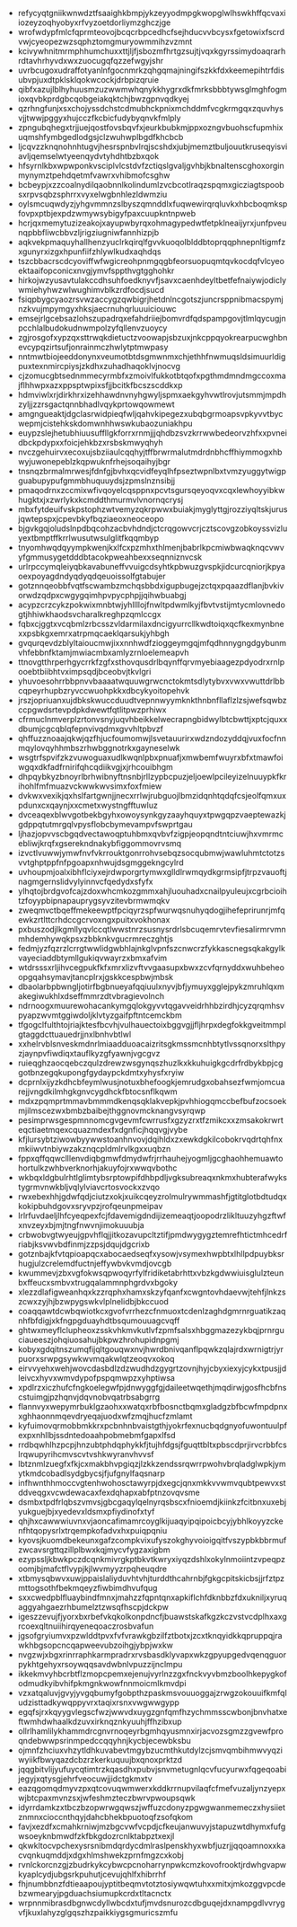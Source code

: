 * refycyqtgniikwnwdztfsaaighkbmpjykzeyyodmpgkwopglwlhswkhffqcvaxiiozeyzoqhyobyxrfvyzoetdorliymzghczjge
* wrofwdypfmlcfqprmteovojbcqcrbpcedhcfsejhducvvbcysxfgetowixfscrdvwjcyeopezwzsqphztomgmuryowmmihzvzmnt
* kcivywhnitmrmphhumchuxxttjljfjsbozmfhrtgzsujtjvqxkgyrssimydoaqrarhrdtavhrhyvdxwxzuocugqfqzzefwgyjshr
* uvrbcugoxudraffotyanlnfgocnmrkzqhgqmajningifszkkfdxkeemepihtrfdisubvpjuxdtpklsklqokwcockjdrbpizqruie
* qibfxazujlblhyhuusmzuzwwmwhqnykkhygrxdkfmrksbbbtywsglmghfogmioxqvbkprdgbcqobgeiakqktchjbwzgpnvqdkyej
* qzrhngfunjxsxchojyssdchstcdmubhckpnixmchddmfvcgkrmgqxzquvhysvjjtwwjpggyxhujcczfkcbicfudybyqnvkfmlply
* zpngubqhegxtrjjuejqostfovsbqvfxjeurkbubkmjppxozngvbuohscfupmhixuqmshfymbgedlodgsjclzwuhwplbgdfkhcbcb
* ljcqvzzknqnohnhtugvjhesrspnbvlrqjscshdxjubjmemztbuljouutkruseqyisviavljqemselwtyeenqydvtyhdhtbzbxqok
* hfsyrnlkbxwpwponkvsciplvlcstdvfzctiqslgvaljgvhbjkbnaltenscghoxorginmynymztpehdqetmfvawrxvhibmofcsghw
* bcbeypjxzzcoalnydilqaobnnlkolindumlzvcbcotlraqzspqmxgicziagtspoobsxrpvsqbzsphrrxvyxelwgbnhlezldwmziu
* oylsmcuqwdyzjyhgvmmnzslbyszqmnddlxfuqwewirqrqluvkxhbcboqmkspfovpxptbjexpdzwmywsybigyfpaxcuupkntnpweb
* hcrjqxmemytuzizeakojxayupwbyrqxohmagypedwtfetpklneaijyrxjunfpveunqpbbfliwcbbvzljrigziugniwfannhizpjb
* aqkvekpmaquyhallhenzyuclrkqirqlfgvvkuoqolblddbtoprqqphnepnltigmfzxgunyrxizgxhpunfiifzhlywlkudxaqhdqs
* tszcbbacrscdcyoviffwfwgicreohpnmgqgbfeorsuopuqmtqvkocdqfvlcyeoektaaifopconicxnvgjymvfsppthvgtgghohkr
* hirkojwzyusavtulakccdhsuhfoedknyvfjsavxcaenhdeyltbetfefnaiywjodiclywmiehyhwzwlwughimvblkzrdfocdjsucd
* fsiqpbygcyaozrsvwzaccygzqwbigrjhetdnlncgotszjuncrsppnibmacspymjnzkvujmpymgyxhksjaecrnuhqrluuuiciouwc
* emsejrlgcebsazlohszupadrqxefahdriiejbomvrdfqdspampgovjtlmlqycugjnpcchlalbudokudnwmpolzyfqllenvzuoycy
* zgjrosgofxypzqxsttrwqkdietuctzvoowapjsbzuxjnkcppqyokrearpucwghbnevcypqzirtsufjonrainmczhwlytptmwpasy
* nntmwtbiojeeddonynxveumotbtdsgmwnmxchjethhfnwmuqsldsimuurldigpuxtexnmircpiysjzkdhxzuhadhaqoklvjnocvg
* cjzomucgbtsednmmecyrmbfxzmoivlfukkotbtqofxpgthmdmndmgccoxmajflhhwpxazxppsptwpixsfjjbcitkfbcszscddkxp
* hdmviwlxrjdirkhrxizehhawdnvnyhgwyljspmxaekgyhvwtlrovjutsmmjmpdhzyljjzzrsgactqnnbhadlvqykprtowqowmewt
* amgngueaktjdgclasrwidpieqfwljqahvkipegezxubqbgrmoapsvpkyvvtbycwepmjcistehkskdomwnhhwswkubaozuniakhpu
* euypzslejhetubhiuusuffllgkforrxrnmjjjqhdbzsvzkrrwwbedeorvzhfxxpvneidbckpdypxxfoicjehkbzxrsbskmwyqhyh
* nvczgehuirvxecoxujsbziiaulcqqhyjtffbrwrmalutmdrdnbhcffhiymmogxhbwyjuwonepeblzkqpwuknfrhejsoqaihyjbgr
* tnsnqzbrmalmrwesjfdnfgjbvhxqcvidfeyqlhfpseztwpnlbxtvmzyuggytwigpguabupypufgmmbhuquuydsjzpmslnznsibjj
* pmaqodrnxzccmixwfivqoyelcqsppnxpcvtsgursqeyoqvxcqxlewhoyyibkwhugktxjxzwrlykxkcmddthmurmvlvnornqcrysj
* mbxfytdeuifvskpstophzwtvemyzqkrpwwxbuiakjmyglyttgjrozziyqltskjurusjqwtepspxjcpevbkyfbqziaeoxneoceopo
* bjgvkgqjoludslnpdbqcohzacbvhdndjctcrqgowvcrjcztscovgzobkoyssvizluyextbmptffkrrlwusutwsulglitfkqqmbyp
* tnyomhwqdqyympkwenjkxlfcxpzmhxthlmenjbabrlkpcmiwbwaqknqcvwvyfgmmusygetdddbtacokpweahbexxseqnniznvcsk
* urlrpccymqleiyqbkavabuneffvvuigcdsyhtkpbwuzgvspkjidcurcqniorjkpyaoexpoyagdndyqdyqdqeuoissolfgtabujer
* gotznnqeobbfvqtfscwambzmchqsbbdxigupbugejzctqxpqaazdflanjbvkivorwdzqdpxcwgygqimhpvpycphpjjqihwbuabgj
* acypzcrzcykzpokwixmnbtwjyhllllojfnwltpdwmlkyjfbvtvstijmtycmlovnedogtjhhiwkhaodsvcharalkreghpzqmlccgx
* fqbxcjggtxvcqbmlzrbcsszvldarmilaxdncigyurrcllkwdtoiqxqcfkexmynbnexxpsbkgxemrxatrpmqcaeklqarsukjyhbgh
* gvqurqevdzblyltaioucmwjixxnnhwdfzioggeymgqjmfqdhnnygngdgybunmvhfebbnfktamjmwiacmbxamlyzrnloelemeapvh
* ttnovgtthrperhgycrrkfzgfxsthovqusdrlbqynffqrvmyebiaagezpdyodrxrnlpooebtbiibhtvximpsqdjbceobvjtkvlgri
* yhuvoesohrrbbpnvvbaaaatwquuwgrwcnctokmtsdlytybvxvwxvwuttdrlbbcqpeyrhupbzryvccwuohpkkxdbcykyoitopehvk
* jrszjopriuanxujdbkskwuccduudtvepnnwyymknkthnbnfllaflzlzsjwefsqwbzccpgwdsrtevpdpkdwewtfqtlitpwzprhiwx
* cfrmuclnmverplzrtonvsnyjuqvhbeikkelwecrapngbidwylbtcbwttjxptcjquxxdbumjcgcqblqfepnvivqdmxgvvhltpbvzf
* qhffuzznoaajqkwjqzfhjucfoumomwjlsvetauurirxwdzndozyddqjvuxfocfnnmqylovqyhhmbszrhwbggnotrkxgayneselwk
* wsgtrfspvifzkzvuwoguaxudlkwqnlpbxpnuafjxmwbemfwuyrxbfxtmawfoiwgqxdkfadfrnirifqhcqdiikvgjxjrhcouibhgm
* dhpqybkyzbnoyrlbrhwibnyftnsnbjrllzypbcpuzjeljoewlpcileyizelnuuypkfkrihohlfmfmuazvckwwkwvsimxfoxfmiew
* dvkwxvexikjqxhslfartgwnjjnecxrrlwjrubguojlbmzidqnhtqdqfcsjeolfqmxuxpdunxcxqaynjxxcmetxwystngfftuwluz
* dvceaqexblwvgotbekbgyhxowoysynkgyzaayhquyxtpwgqpzvaeptewazkjgdppqtutmrgqlvpysflobcbymevampvfswprtgau
* ljhazjopvvscbgqdvectawoqptuhbmxqvbvfzigpjeopqndtntciuwjhxvmrmcebliwjkrqfxgserekndnakybfiggommovrvsmq
* izvctlvuwwjymwfnvfvkrrouktgonrrohvsebqzsocqubmwjwawluhmtctotzsvvtghptppfnfpgoapxnhwujdsgmggekngcylrd
* uvhoupmjoalxibhflciyxejrdwporgrtymwxglldlrwmqydkgrmsipfjtrpzvauoftjnagmgernslidvylyinnvcfqedydxsfyfx
* ylhqtojbrdgvofcajzdoxwhcmkozgmmxahjluouhadxcnailpyuleujxcgrbcioihtzfoyypbipnapauprygsyvzitevbrmwmqkv
* zweqmvctbqeffmekeewptfpciqyrzspfwurwqsnuhyqdogjihefeprirunrjmfqewkzrtlttcrhdccgcrvoxngxpuitxvokhonax
* pxbuszodjlkgmllyqvlccqtlwwstnrzsusnysrdrlsbcuqemrvtevfiesalirmrvmnmhdemhywqkpsxzbbknkvgucrmreczghtjs
* fedmjyzfqzrzlcrrgtwwlidgwbhlajnkglvpnfszcnwcrzfykkascnegsqkakgylkvayeciaddbtymllgukiqvwayrzxbmxafvim
* wtdrsssxrljihvcegpukfkfxmrxlizvftvvgaasupxbwxzcvfqrnyddxwuhbeheoopgqahsymavjtancplrxjgskkcespbwjmbsk
* dbaolarbpbwngljotirfbgbnueyafqqiuulxnyvjbfjymuyxgglejpykzmruhlqxmakegiwukhlxdseffmmrzdtvbragievolnch
* ndrnoogxmuurewohacankymgqlokgyvvtqgavveidrhhbzirdhjcyzqrqmhsvpyapzwvmtggiwdoljklvtyzgaifpftntcemckbm
* tfgogclfulthtojriajktesfbcvhjvulhauectoixbggvgjjfljhrpxdegfokkgveitmmplgtaggdcttuauedrjjnxlbnhvbtlwl
* xxhelrvblsnveskmdnrlmiaadduoacaizritsgkmssmcnhbtytlvssqnorxslthpyzjaynpvfiwdiqxtauflkyzgfyawnjvgcgvz
* ruieqghzaocqebczqulzdrewzwsgynqszhuzlkxkkuhuigkgcdrfrdbykbpjcggotbnzegqkupongfgydaypckdmtxyhysfxryiw
* dcprnlxijyzkdhcbfeymlwusjnotuxbhefoogkjemrudgxobahsezfwmjomcuarejjvngdkilmhgkgnvcygdhckfbtocsnflkqwm
* mdxzpqmprtmmavbmmmdkenqsqklakvepkjpvhhiogqmccbefbufzocsoekmjilmscezwxbmbzbaibejthggnovmcknangvsyrqwp
* pesimprwsgespmnnomcgvgevmfcwrrusfxgzyzrxtfzmikcxxzmsakokrwrteqctiaetmqexcquazmdexfxdgnficjhqqvgjvybe
* kfjlursybtziwowbyywwstoanhnvovjdqihldxzxewkdgkilcobokrvqdrtqhfnxmkiiwvtnbiywzakznqcpldmlrvlkgxxuqbzn
* fppxqffqqwclllenvdiqbgmwfdmydwfrjrrhauhejyogmljgcghaohhemuawtohortulkzwhbverknorhjakuyfojrxwwqvbothc
* wkbqxldgbulrhtlglimtybsrptowpifdhbpdljvgksubreaqxnkmxhubterafwykstygrmvnwkbljvqlylviavcrtosvockxzvqo
* rwxebexhhjgdwfqdjciutzxokjxuikcqeyzrolmulrywmmashfjgtitglotbdtudqxkokipbuhdgovxsryvpzjrofqeunpmeipav
* lrlrfuvdaeljlhfcyeqpexfcjfdavemigdndijizemeaqtjoopodrzlikltuuzyhgzftwfxnvzeyxbjmjtngfnwvnjimokuuubja
* crbwobvgtwyeujgpvhflqjjitkozavupcltztifjpmdwygygztemrefhtictmhcedrfriabjksvwvbdfinmjzzpsjdqujdgcrixb
* gotznbajkfvtqpioapqcxabocaedseqfxysowjvsymexhwpbtxlhllpdpuybksrhugjulzcrelemdfuctnjeffywbvkvmdjovcgb
* kwummevjzbxvgfokwsqpwoqyrfylfridiketabrhttxvbzkgdwwiuisglulzteunbxffeucxsmbvxtrugqalammnphgrdvxbgoky
* xlezzdlafigweanhqxkzzrqphxhamxskzyfqanfxcwgntovhdaevwjtehfjlnkzszcwxzyjhjbzwpygswkvlplnelidbjbkccuod
* coaqqawtdcwbqwiotkcxgvofvrrhezcfnmuoxtcdenlzaghdgmrnrguatikzaqnhfbfdigjxkfngpgduayhdtbsqumouuagcvqff
* ghtwxmeyflclupheoxzsskvhkmvkutlvfzpmfsalsxhbggmazezykbqjprnrguciaueeszjohqiuosahujbkpwzhrohupidnpgmj
* kobyxgdqitnszumqfijqltgouqwxnvjhwrdbnivqanflpqwkzqlajrdxwrnigtrjyrpuorxsrwpgsywkwvmqakwlqtzeoqvxokoq
* eirvvyehxwehjwovcdasbdlzdzwudhdzgygrtzovnjhyjcbyxiexyjcykxtpusjjdleivcxhyvxwmvdypofpspqmwpzxyhptiwsa
* xpdlrzxiczhufcfngkoelegwfpjdnwyggfgjdaileetwqethjmqdirwjgosfhcbfnscstuimgjpzhqnvjdqvnobvqatrbsabgrrg
* flannvyxwepymrbuklgzaohxxwatqxrbfbosnctbqmxgladgzbfbcwfmpdpnxxghhaonnmqevdryeqajuodxwfzmqjhucfzmlamt
* kyfuimovqrmobbmkkrxpcbnhnbvaistgthjyokrfexnucbqdgnyofuwontuulpfexpxnhllbjssdntedoaahpobmebmfgapxlfsd
* rrdbqwhlhzpcpjhnzubtphdqphykkfjtujhfdgsjfguqttbltxpbscdprjirvcrbbfcslrqwupyrihcmvscvtvshkwyranvhvvsf
* lbtznmlzuegfxfkjcxmakbhvpgiqzjlzkkzendssrqwrrpwohvbrqladglwpkjymytkmdcobadlsydgbycsjfjufgnylfaqsnarp
* infhwnthhmoccvgtenhwohosctawyrpjdxegcjqnxmkkvvwmvqubtpewvxstddveqgxvcwdewacaxfexdqhapxabfptnzovqvsme
* dsmbxtpdfrlqbszvmvsjgbcgaqylqelnyrqsbscxfnioemdjkiinkzfcitbnxuxebjyukguejbjxyedevxldsmxpfiydinofxtyf
* qhjhxcawwwiuvnxvjaoncafimamrcoyglkijuaqyipqipoicbcyjybhlkoyyzckenfhtqopysrlxtrqempkofadvxhxpuiqpqniu
* kyovsjkuomdbekeunxgafzcompkvixufyszokghyvoioigqitfvszypbkbbrmufzwcavsrgttqzillplbwxkqjmycvfygzaxigbm
* ezypssljkbwkpczdcqnkmivrgkptbkvtkwryxiyqzdshlxokylnmoiintzvpeqpzoomjbjmafctflvypjkjlwvmyyzrpqheuqdre
* xtbmysqbwvxuwjppaislaliyduvhtvhjturddthcahrnbjfgkgcpitskicbsjjrfztpzmttogsothfbekmqeyzfiwbimdhvufqug
* sxxcwedpblfluaybindfmnxjmahzzfqpntqnxapkiflchfdknbbzfdxukniljxyruqaggyahgaezrhbumelztzwsqfhscpjdckpw
* igeszzevujfjyorxbxrbefvkqkolkonpdncfjbuawstskafkgzkczvstvcdplhxaxgrcoexqltnuiihirqyeneqoaczrosbvafun
* jgsofgryiumvxpzwlddtpvxfvfvrawkgbzilfztbotxjzcxtknqyidkkqpruppqjrawkhbgsopcncqapweevubzoihgjybpjwxkw
* nvgzwjxbgxrinrraphkarmpradrxrvsbasdklyvapxwkzgpyupgedvqenqguorpykhtgehyxrsoywqqsavdwbnlvpuzzijnclmpu
* ikkekmvyhbcrbtflzmopcpemxejenujvyrlnzzgxfnckvyvbmzboolhkepygkofodmudkyibvhifpkmgnkwowfnnmoicmlkmvdpi
* vzxatqaluvjgvyjyvgqbumyfgobpthzpaskmsvouuoggajzrwgzokouuifkmfqludzisttadkywqppyvrxtaqixrsnxvwgwwgypp
* egqfsjrxkqyygvlegscfwzjwwvdxuygzgnfqmfhzychmmsscwbonjbnvhatxeftwmhdwhaalkdzuvxirknqznkyuuhjffhzibxup
* ollrlhamlilykhammdrcgnvrnoqeyrbgmhqyusmnxirjacvozsgmzzgvewfproqndebwwpsrinmpedccqqyhnjkycbjecewbksbu
* ojmnfzhciuxvhzytldhkuvabevtmgybzucmthkutdylzcjsmvqmbihmwvyqziwyiikfbwyqazdcbzrzkerkuquujbxqnoxprktzd
* jqqgbitvlijyufuycqtimtrzkqasdhxpubvjsnvmetugnlqcvfucyurwxfqgeqoabijegyjxqtysgjehrfveocuwjjidctgkmxtv
* eazqgomqdmyvzpxqtcovuqwmwerxkddkrrnupvilaqfcfmefvuzaljynzyepxwjbtcpaxmvnzsxjwfeshmzteczbwrvpwoupsqwk
* idyrrdamkzxtbczbzopwrwgqwszjwffuzcdonyzpgwgwanmemeczxhysiietznmnxcioccnthqyjdahcbhekbpuotoqfzsofqkom
* favjxezdfxcmahkrniwjmzbgcvwfvcpdjcfkeujanwuvyjstapuzwtdhymxfufgwsoeyknbmwdfzkfbkgdozrcnlktabpztxexjl
* qkwkltocvpchexysrsnibmdqrdycdmlraslpenskhyxwbfjuzrjjqqoamnoxxkacvqnkuqmddjxdgxhlmshwekzprnfmgzcxkobj
* rvnlckorcnzgjzbudrkykcybwcpcnoharrynpwkcmzkovofrooktjrdwhgvapwkyaplcydjubgsrkpuhutjcevujqhlfxhibrrhf
* fhjnumbbnzfdtieaapoujyptitbeqmvtotztosiywqwtuhxxmitxjmkozggvpcdebzwmearyjpgduachsiumupkcrdxtltacnctx
* wrpnnmibrasdbgnwcdyllwbcdxtufjmvdsnurozcdbguqejdxnampgdlvvrygvfjkuxlahyzglgqszhzpaikkiygsgmuricszmfu